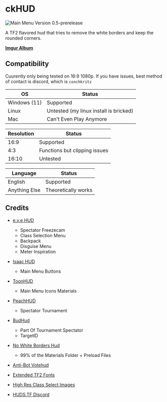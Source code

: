 # ckHUD

![Main Menu Version 0.5-prerelease](https://github.com/user-attachments/assets/e0debbde-19bd-4ce1-aeba-f36f8570adc3)

A TF2 flavored hud that tries to remove the white borders and keep the rounded corners.

[**Imgur Album**](https://imgur.com/a/oX2zvhA)

## Compatibility
Cuurently only being tested on 16:9 1080p. If you have issues, best method of contact is discord, which is `conchkritz`

| OS  | Status |
| ------------- | ------------- |
| Windows (11)  | Supported  |
| Linux  | Untested (my linux install is bricked) |
| Mac  | Can't Even Play Anymore |

| Resolution  | Status |
| ------------- | ------------- |
| 16:9  | Supported  |
| 4:3  | Functions but clipping issues |
| 16:10  | Untested  |

| Language  | Status |
| ------------- | ------------- |
| English  | Supported  |
| Anything Else  | Theoretically works  |

## Credits
* [e.v.e HUD](https://gamebanana.com/mods/26852)
  * Spectator Freezecam
  * Class Selection Menu
  * Backpack
  * Disguise Menu
  * Meter Inspiration

* [Isaac HUD](https://github.com/Xeletron/Isaac-Hud)
  * Main Menu Buttons

* [ToonHUD](https://toonhud.com/)
  * Main Menu Icons Materials
  
* [PeachHUD](https://github.com/PapaPeach/PeachHUD)
  * Spectator Tournament
  
* [BudHud](https://github.com/CriticalFlaw/flawhud)
  * Part Of Tournament Spectator
  * TargetID
  
* [No White Borders Hud](https://gamebanana.com/mods/294682)
  * 99% of the Materials Folder + Preload Files
    
* [Anti-Bot Votehud](https://github.com/andy013/votehud_custom_font)

* [Extended TF2 Fonts](https://github.com/jakadak/TF2-extended-fonts)  
 
* [High Res Class Select Images](https://www.teamfortress.tv/52291/high-res-class-select-images)

* [HUDS.TF Discord](https://discord.com/invite/pc9ekye) 
